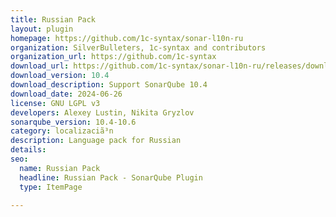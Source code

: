 ```yaml
---
title: Russian Pack
layout: plugin
homepage: https://github.com/1c-syntax/sonar-l10n-ru
organization: SilverBulleters, 1c-syntax and contributors
organization_url: https://github.com/1c-syntax
download_url: https://github.com/1c-syntax/sonar-l10n-ru/releases/download/v10.4/sonar-l10n-ru-plugin-10.4.jar
download_version: 10.4
download_description: Support SonarQube 10.4
download_date: 2024-06-26
license: GNU LGPL v3
developers: Alexey Lustin, Nikita Gryzlov
sonarqube_version: 10.4-10.6
category: localizaciã³n
description: Language pack for Russian
details: 
seo:
  name: Russian Pack
  headline: Russian Pack - SonarQube Plugin
  type: ItemPage

---
```

